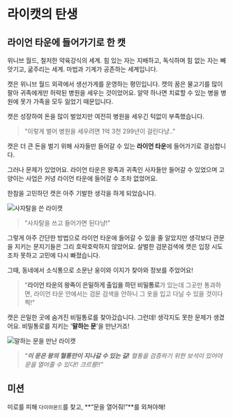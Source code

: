 # 라이캣의 탄생

## 라이언 타운에 들어가기로 한 캣

위니브 월드, 철저한 약육강식의 세계. 힘 있는 자는 지배하고, 독식하며 힘 없는 자는 빼앗기고, 굶주리는 세계. 마법과 기계가 공존하는 세계입니다.

캣은 위니브 월드 외곽에서 생선가게를 운영하는 평민입니다. 캣의 꿈은 물고기를 많이 팔아 귀족에게만 허락된 병원을 세우는 것이었어요. 알약 하나면 치료할 수 있는 병을 병원에 못가 가족을 모두 잃었기 때문입니다.

캣은 성장하여 돈을 많이 벌었지만 여전히 병원을 세우긴 턱없이 부족했습니다.

> "이렇게 벌어 병원을 세우려면 1억 3천 299년이 걸린다냥.."

캣은 더 큰 돈을 벌기 위해 사자들만 들어갈 수 있는 **라이언 타운**에 들어가기로 결심합니다.

그러나 문제가 있었어요. 라이언 타운은 왕족과 귀족인 사자들만 들어갈 수 있었으며 고양이는 사업은 커녕 라이언 타운에 들어갈 수 조차 없었어요.

한참을 고민하던 캣은 아주 기발한 생각을 하게 되었습니다.

![사자탈을 쓴 라이캣](./story1-1.png)

> "사자탈을 쓰고 들어가면 된다냥!"

그렇게 아주 간단한 방법으로 라이언 타운에 들어갈 수 있을 줄 알았지만 생각보다 관문을 지키는 문지기들은 그리 호락호락하지 않았어요. 살벌한 검문검색에 캣은 입장 시도 조차 못하고 고민에 다시 빠졌습니다.

그때, 동네에서 소식통으로 소문난 웅이와 이지가 찾아와 정보를 주었어요!

> "**라이언 타운의 왕족이 은밀하게 출입을 하던 비밀통로**가 있는데 그곳만 통과하면, 라이언 타운 안에서는 검문 검색을 안하니 그 옷을 입고 다닐 수 있을 것이다 찍!"

캣은 은밀한 곳에 숨겨진 비밀통로를 찾아갔습니다. 그런데! 생각지도 못한 문제가 생겼어요. 비밀통로를 지키는 '**말하는 문**'을 만난거죠!

![말하는 문을 만난 라이캣](./story1-2.png)

> *"**이 문은 왕의 혈통만이 지나갈 수 있는 길!** 혈통을 검증하기 위한 보석이 있어야 문을 열어줄 수 있다!! 크르릉!!"*

## 미션

미로를 피해 `다이아몬드`를 찾고, **“문을 열어줘!”**를 외쳐야해!